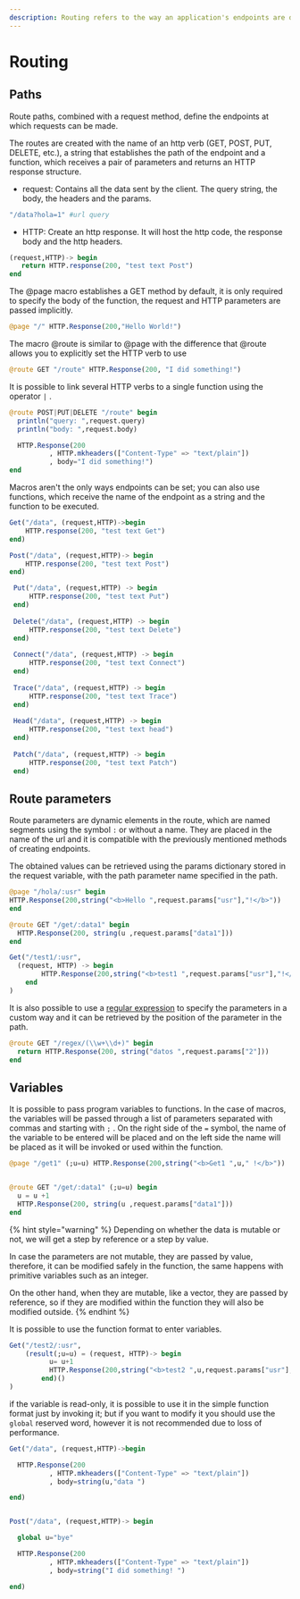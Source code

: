 ```yaml
---
description: Routing refers to the way an application's endpoints are defined.
---
```


# Routing

## Paths

Route paths, combined with a request method, define the endpoints at which requests can be made. 

The routes are created with the name of an http verb \(GET, POST, PUT, DELETE, etc.\), a string that establishes the path of the endpoint and a function, which receives a pair of parameters and returns an HTTP response structure.

* request: Contains all the data sent by the client.                                                                                                                The query string, the body, the headers and the params.

```julia
"/data?hola=1" #url query
```

* HTTP: Create an http response. It will host the http code, the response body and the http headers.

```julia
(request,HTTP)-> begin
   return HTTP.response(200, "test text Post")
end
```

The @page macro establishes a GET method by default, it is only required to specify the body of the function, the request and HTTP parameters are passed implicitly.

```julia
@page "/" HTTP.Response(200,"Hello World!")
```

The macro @route is similar to @page with the difference that @route allows you to explicitly set the HTTP verb to use

```julia
@route GET "/route" HTTP.Response(200, "I did something!")
```

It is possible to link several HTTP verbs to a single function using the operator `|` . 

```julia
@route POST|PUT|DELETE "/route" begin
  println("query: ",request.query)
  println("body: ",request.body)

  HTTP.Response(200
          , HTTP.mkheaders(["Content-Type" => "text/plain"])
          , body="I did something!")
end
```

Macros aren't the only ways endpoints can be set; you can also use functions, which receive the name of the endpoint as a string and the function to be executed.

```julia
Get("/data", (request,HTTP)->begin
    HTTP.response(200, "test text Get")
end)

Post("/data", (request,HTTP)-> begin
    HTTP.response(200, "test text Post")
end)

 Put("/data", (request,HTTP) -> begin
     HTTP.response(200, "test text Put")
 end)
 
 Delete("/data", (request,HTTP) -> begin
     HTTP.response(200, "test text Delete")
 end)
 
 Connect("/data", (request,HTTP) -> begin
     HTTP.response(200, "test text Connect")
 end)
 
 Trace("/data", (request,HTTP) -> begin
     HTTP.response(200, "test text Trace")
 end)
 
 Head("/data", (request,HTTP) -> begin
     HTTP.response(200, "test text head")
 end)
 
 Patch("/data", (request,HTTP) -> begin
     HTTP.response(200, "test text Patch")
 end)
```

## Route parameters

Route parameters are dynamic elements in the route, which are named segments using the symbol `:` or without a name. They are placed in the name of the url and it is compatible with the previously mentioned methods of creating endpoints.

The obtained values can be retrieved using the params dictionary stored in the request variable, with the path parameter name specified in the path.

```julia
@page "/hola/:usr" begin
HTTP.Response(200,string("<b>Hello ",request.params["usr"],"!</b>"))
end

@route GET "/get/:data1" begin
  HTTP.Response(200, string(u ,request.params["data1"]))
end

Get("/test1/:usr",
  (request, HTTP) -> begin
        HTTP.Response(200,string("<b>test1 ",request.params["usr"],"!</b>"))
    end
)
```

It is also possible to use a [regular expression](https://docs.julialang.org/en/v1/manual/strings/#Regular-Expressions) to specify the parameters in a custom way and it can be retrieved by the position of the parameter in the path.

```julia
@route GET "/regex/(\\w+\\d+)" begin
  return HTTP.Response(200, string("datos ",request.params["2"]))
end
```

## Variables

It is possible to pass program variables to functions. In the case of macros, the variables will be passed through a list of parameters separated with commas and starting with `;` . On the right side of the  `=` symbol, the name of the variable to be entered will be placed and on the left side the name will be placed as it will be invoked or used within the function.

```julia
@page "/get1" (;u=u) HTTP.Response(200,string("<b>Get1 ",u," !</b>"))


@route GET "/get/:data1" (;u=u) begin
  u = u +1
  HTTP.Response(200, string(u ,request.params["data1"]))
end
```

{% hint style="warning" %}
Depending on whether the data is mutable or not, we will get a step by reference or a step by value. 

In case the parameters are not mutable, they are passed by value, therefore, it can be modified safely in the function, the same happens with primitive variables such as an integer. 

On the other hand, when they are mutable, like a vector, they are passed by reference, so if they are modified within the function they will also be modified outside. 
{% endhint %}

It is possible to use the function format to enter variables.

```julia
Get("/test2/:usr",
    (result(;u=u) = (request, HTTP)-> begin
          u= u+1
          HTTP.Response(200,string("<b>test2 ",u,request.params["usr"]," !</b>"))
        end)()
)
```

if the variable is read-only, it is possible to use it in the simple function format just by invoking it; but if you want to modify it you should use the `global` reserved word, however it is not recommended due to loss of performance.

```julia
Get("/data", (request,HTTP)->begin

  HTTP.Response(200
          , HTTP.mkheaders(["Content-Type" => "text/plain"])
          , body=string(u,"data ")

end)


Post("/data", (request,HTTP)-> begin

  global u="bye"

  HTTP.Response(200
          , HTTP.mkheaders(["Content-Type" => "text/plain"])
          , body=string("I did something! ")

end)
```



